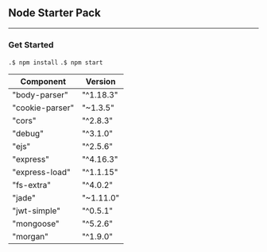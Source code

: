 ## Node Starter Pack ##
--------------- 

### Get Started ###
`.$ npm install`
`.$ npm start`

Component  | Version
------------- | -------------
"body-parser" | "^1.18.3"
"cookie-parser" | "~1.3.5"
"cors" | "^2.8.3"
"debug" | "^3.1.0"
"ejs" | "^2.5.6"
"express" | "^4.16.3"
"express-load" | "^1.1.15"
"fs-extra" | "^4.0.2"
"jade" | "~1.11.0"
"jwt-simple" | "^0.5.1"
"mongoose" | "^5.2.6"
"morgan" | "^1.9.0"


